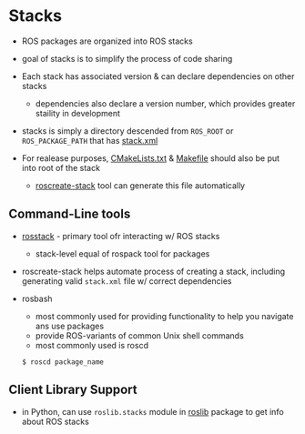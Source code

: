 # Stacks

- ROS packages are organized into ROS stacks
- goal of stacks is to simplify the process of code sharing
- Each stack has associated version & can declare dependencies on other stacks
    - dependencies also declare a version number, which provides greater staility in development
	
- stacks is simply a directory descended from `ROS_ROOT` or `ROS_PACKAGE_PATH` that has [stack.xml][2]

- For realease purposes, [CMakeLists.txt][3] & [Makefile][3] should also be put into root of the stack
    - [roscreate-stack][4] tool can generate this file automatically

## Command-Line tools

- [rosstack][5] - primary tool ofr interacting w/ ROS stacks
    - stack-level equal of rospack tool for packages

- roscreate-stack helps automate process of creating a stack, including generating valid `stack.xml` file w/ correct dependencies
	
- rosbash
    - most commonly used for providing functionality to help you navigate ans use packages
	- provide ROS-variants of common Unix shell commands
	- most commonly used is roscd
    
    ```
    $ roscd package_name
    ```

## Client Library Support

- in Python, can use `roslib.stacks` module in [roslib][7] package to get info about ROS stacks

[2]: http://wiki.ros.org/rosbuild/Stack%20Manifest
[3]: http://wiki.ros.org/StackBuildFiles
[4]: http://wiki.ros.org/roscreate
[5]: http://wiki.ros.org/rosstack
[6]: http://wiki.ros.org/rospack
[7]: http://wiki.ros.org/roslib
